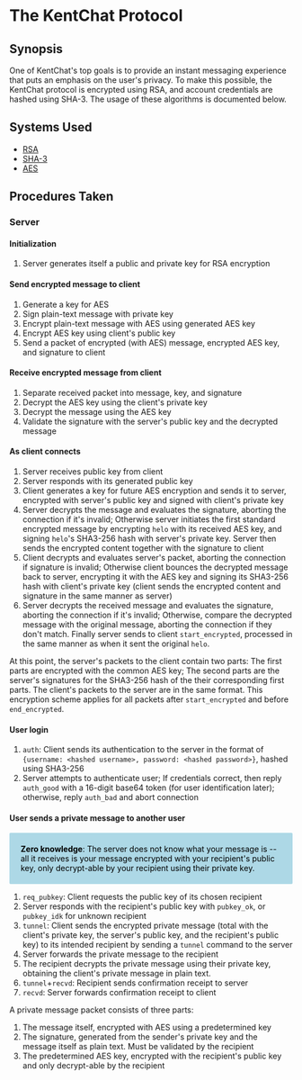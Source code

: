 <style>
    .info {
        padding: 20px;
        background-color: lightblue;
        border-radius: 2px;
        border-color: blue;
        color: black;
    }
</style>

# The KentChat Protocol

## Synopsis

One of KentChat's top goals is to provide an instant messaging experience that puts an emphasis on the user's privacy. To make this possible, the KentChat protocol is encrypted using RSA, and account credentials are hashed using SHA-3. The usage of these algorithms is documented below.

## Systems Used

- [RSA](https://en.wikipedia.org/wiki/RSA_%28cryptosystem%29)
- [SHA-3](https://en.wikipedia.org/wiki/SHA-3)
- [AES](https://en.wikipedia.org/wiki/Advanced_Encryption_Standard)

## Procedures Taken

### Server

#### Initialization

1. Server generates itself a public and private key for RSA encryption

#### Send encrypted message to client

1. Generate a key for AES
2. Sign plain-text message with private key
3. Encrypt plain-text message with AES using generated AES key
4. Encrypt AES key using client's public key
5. Send a packet of encrypted (with AES) message, encrypted AES key, and signature to client

#### Receive encrypted message from client

1. Separate received packet into message, key, and signature
2. Decrypt the AES key using the client's private key
3. Decrypt the message using the AES key
4. Validate the signature with the server's public key and the decrypted message

#### As client connects

1. Server receives public key from client
2. Server responds with its generated public key
3. Client generates a key for future AES encryption and sends it to server, encrypted with server's public key and signed with client's private key
4. Server decrypts the message and evaluates the signature, aborting the connection if it's invalid; Otherwise server initiates the first standard encrypted message by encrypting `helo` with its received AES key, and signing `helo`'s SHA3-256 hash with server's private key. Server then sends the encrypted content together with the signature to client
5. Client decrypts and evaluates server's packet, aborting the connection if signature is invalid; Otherwise client bounces the decrypted message back to server, encrypting it with the AES key and signing its SHA3-256 hash with client's private key (client sends the encrypted content and signature in the same manner as server)
6. Server decrypts the received message and evaluates the signature, aborting the connection if it's invalid; Otherwise, compare the decrypted message with the original message, aborting the connection if they don't match. Finally server sends to client `start_encrypted`, processed in the same manner as when it sent the original `helo`.

At this point, the server's packets to the client contain two parts: The first parts are encrypted with the common AES key; The second parts are the server's signatures for the SHA3-256 hash of the their corresponding first parts. The client's packets to the server are in the same format. This encryption scheme applies for all packets after `start_encrypted` and before `end_encrypted`.

#### User login
1. `auth`: Client sends its authentication to the server in the format of `{username: <hashed username>, password: <hashed password>}`, hashed using SHA3-256
2. Server attempts to authenticate user; If credentials correct, then reply `auth_good` with a 16-digit base64 token (for user identification later); otherwise, reply `auth_bad` and abort connection

#### User sends a private message to another user

<div class="info"><b>Zero knowledge</b>: The server does not know what your message is -- all it receives is your message encrypted with your recipient's public key, only decrypt-able by your recipient using their private key.</div>

1. `req_pubkey`: Client requests the public key of its chosen recipient
2. Server responds with the recipient's public key with `pubkey_ok`, or `pubkey_idk` for unknown recipient
3. `tunnel`: Client sends the encrypted private message (total with the client's private key, the server's public key, and the recipient's public key) to its intended recipient by sending a `tunnel` command to the server
4. Server forwards the private message to the recipient
5. The recipient decrypts the private message using their private key, obtaining the client's private message in plain text.
6. `tunnel`+`recvd`: Recipient sends confirmation receipt to server
7. `recvd`: Server forwards confirmation receipt to client

A private message packet consists of three parts:
1. The message itself, encrypted with AES using a predetermined key
2. The signature, generated from the sender's private key and the message itself as plain text. Must be validated by the recipient
3. The predetermined AES key, encrypted with the recipient's public key and only decrypt-able by the recipient
